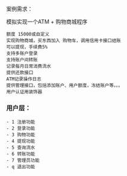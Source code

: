 案例需求：

模拟实现一个ATM + 购物商城程序

    额度 15000或自定义
    实现购物商城，买东西加入 购物车，调用信用卡接口结账
    可以提现，手续费5%
    支持多账户登录
    支持账户间转账
    记录每月日常消费流水
    提供还款接口
    ATM记录操作日志 
    提供管理接口，包括添加账户、用户额度，冻结账户等。。。
    用户认证用装饰器


### 用户层：
    - 1 注册功能
    - 2 登录功能
    - 3 购物功能
    - 4 提现功能
    - 5 查询流水
    - 6 转账功能
    - 7 管理员功能
    - q 退出功能
